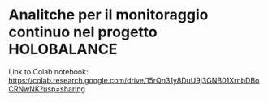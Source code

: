 # Analitche per il monitoraggio continuo nel progetto HOLOBALANCE

Link to Colab notebook: https://colab.research.google.com/drive/15rQn31y8DuU9j3GNB01XrnbDBoCRNwNK?usp=sharing
